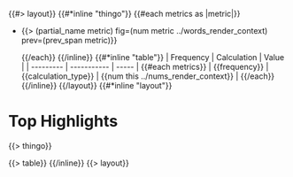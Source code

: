 {{#> layout}}
{{#*inline "thingo"}}
    {{#each metrics as |metric|}}
- {{> (partial_name metric) fig=(num metric ../words_render_context) prev=(prev_span metric)}}

    {{/each}}
{{/inline}}
{{#*inline "table"}}
| Frequency | Calculation | Value |
| --------- | ----------- | ----- |
{{#each metrics}}
| {{frequency}} | {{calculation_type}} | {{num this ../nums_render_context}} |
{{/each}}
{{/inline}}
{{/layout}}
{{#*inline "layout"}}
# Top Highlights
{{> thingo}}

{{> table}}
{{/inline}}
{{> layout}}